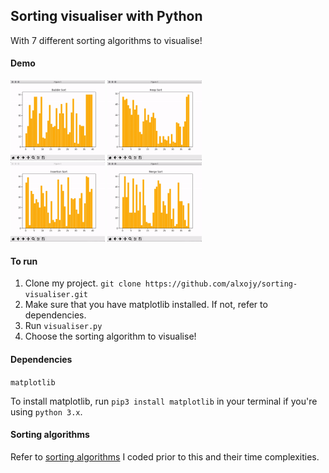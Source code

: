 ## Sorting visualiser with Python
With 7 different sorting algorithms to visualise!

#### Demo
<img src="./demo_gif/bubble.gif" width="30%" height="30%"> <img src="./demo_gif/heap.gif" width="30%" height="30%"> <br>
<img src="./demo_gif/insertion.gif" width="30%" height="30%"> <img src="./demo_gif/merge.gif" width="30%" height="30%">
#### To run
1. Clone my project. ```git clone https://github.com/alxojy/sorting-visualiser.git```
2. Make sure that you have matplotlib installed. If not, refer to dependencies.
3. Run ```visualiser.py```
4. Choose the sorting algorithm to visualise! 

#### Dependencies
```matplotlib```

To install matplotlib, run ```pip3 install matplotlib``` in your terminal if you're using ```python 3.x```. 

#### Sorting algorithms
Refer to [sorting algorithms](https://github.com/alxojy/sorting-algorithms) I coded prior to this and their time complexities. 
